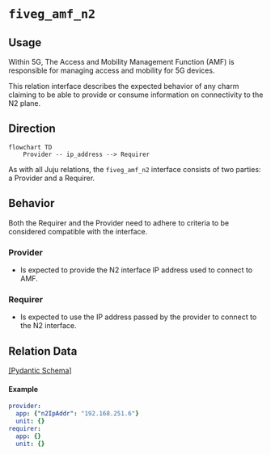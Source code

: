 # `fiveg_amf_n2`

## Usage

Within 5G, The Access and Mobility Management Function (AMF) is responsible for managing access and mobility for 5G devices.

This relation interface describes the expected behavior of any charm claiming to be able to provide or consume information on connectivity to the N2 plane.

## Direction

```mermaid
flowchart TD
    Provider -- ip_address --> Requirer
```

As with all Juju relations, the `fiveg_amf_n2` interface consists of two parties: a Provider and a Requirer.

## Behavior

Both the Requirer and the Provider need to adhere to criteria to be considered compatible with the interface.

### Provider

- Is expected to provide the N2 interface IP address used to connect to AMF.

### Requirer

- Is expected to use the IP address passed by the provider to connect to the N2 interface.

## Relation Data

[\[Pydantic Schema\]](./schema.py)

#### Example

```yaml
provider:
  app: {"n2IpAddr": "192.168.251.6"}
  unit: {}
requirer:
  app: {}
  unit: {}
```
